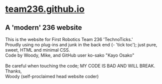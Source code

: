 # [team236.github.io](https://team236.github.io)
## A 'modern' 236 website
This is the website for First Robotics Team 236 'TechnoTicks.'\
Proudly using no plug-ins and junk in the back end (- 'tick toc'); just pure, sweet, HTML and minimal CSS.\
Code by Woody, Mike, and GitHub user ko-sako "Kayo Osako"\
\
Be careful when touching the code; MY CODE IS BAD AND WILL BREAK.\
Thanks,\
Woody (self-proclaimed head website coder)
